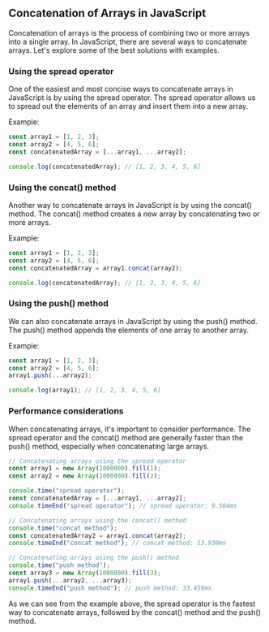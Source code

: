 ## Concatenation of Arrays in JavaScript

Concatenation of arrays is the process of combining two or more arrays into a single array. In JavaScript, there are several ways to concatenate arrays. Let's explore some of the best solutions with examples.

### Using the spread operator

One of the easiest and most concise ways to concatenate arrays in JavaScript is by using the spread operator. The spread operator allows us to spread out the elements of an array and insert them into a new array.

Example:

```javascript
const array1 = [1, 2, 3];
const array2 = [4, 5, 6];
const concatenatedArray = [...array1, ...array2];

console.log(concatenatedArray); // [1, 2, 3, 4, 5, 6]
```

### Using the concat() method

Another way to concatenate arrays in JavaScript is by using the concat() method. The concat() method creates a new array by concatenating two or more arrays.

Example:

```javascript
const array1 = [1, 2, 3];
const array2 = [4, 5, 6];
const concatenatedArray = array1.concat(array2);

console.log(concatenatedArray); // [1, 2, 3, 4, 5, 6]
```

### Using the push() method

We can also concatenate arrays in JavaScript by using the push() method. The push() method appends the elements of one array to another array.

Example:

```javascript
const array1 = [1, 2, 3];
const array2 = [4, 5, 6];
array1.push(...array2);

console.log(array1); // [1, 2, 3, 4, 5, 6]
```

### Performance considerations

When concatenating arrays, it's important to consider performance. The spread operator and the concat() method are generally faster than the push() method, especially when concatenating large arrays.

```javascript
// Concatenating arrays using the spread operator
const array1 = new Array(1000000).fill(1);
const array2 = new Array(1000000).fill(2);

console.time("spread operator");
const concatenatedArray = [...array1, ...array2];
console.timeEnd("spread operator"); // spread operator: 9.564ms

// Concatenating arrays using the concat() method
console.time("concat method");
const concatenatedArray2 = array1.concat(array2);
console.timeEnd("concat method"); // concat method: 13.930ms

// Concatenating arrays using the push() method
console.time("push method");
const array3 = new Array(1000000).fill(3);
array1.push(...array2, ...array3);
console.timeEnd("push method"); // push method: 33.459ms
```

As we can see from the example above, the spread operator is the fastest way to concatenate arrays, followed by the concat() method and the push() method.
